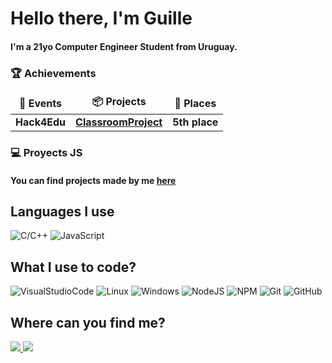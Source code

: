 <h1>Hello there, I'm Guille</h1>
<h4>I'm a 21yo Computer Engineer Student from Uruguay.</h4>
<h3>🏆 Achievements</h3>
<table>
  <thead align="center">
    <tr border: none;>
      <td><b>🎉 Events</b></td>
        <td><b>📦 Projects</b></td>
          <td><b>🏅 Places</b></td>
    </tr>
  </thead>
  <tbody>
    <tr>
      <td><b>Hack4Edu</b></td>
      <td><a href="https://github.com/ElBoDeLaJusticia/ClassroomProject"><b>ClassroomProject</b></a></td>
      <td><b>5th place</b></td>
      </tr>
  </tbody>
</table>

<h3>💻 Proyects JS</h3>
<h4>You can find projects made by me <a href="https://github.com/ElBoDeLaJusticia/Proyectos-Javascript"><b>here</b></a></h4>

<h2>Languages I use</h2>
<p>
  <img alt="C/C++" src="https://img.shields.io/badge/C%2B%2B-00599C?style=for-the-badge&logo=c%2B%2B&logoColor=white"/>
  <img alt="JavaScript" src="https://img.shields.io/badge/JavaScript-323330?style=for-the-badge&logo=javascript&logoColor=F7DF1E"/>
</p>
<h2>What I use to code?</h2>
<p>
  <img alt="VisualStudioCode" src="https://img.shields.io/badge/Visual_Studio_Code-0078D4?style=for-the-badge&logo=visual%20studio%20code&logoColor=white"/>
  <img alt="Linux" src="https://img.shields.io/badge/Linux-FCC624?style=for-the-badge&logo=linux&logoColor=black"/>
  <img alt="Windows" src="https://img.shields.io/badge/Windows-0078D6?style=for-the-badge&logo=windows&logoColor=white"/>
  <img alt="NodeJS" src="https://img.shields.io/badge/Node.js-339933?style=for-the-badge&logo=nodedotjs&logoColor=white"/>
  <img alt="NPM" src="https://img.shields.io/badge/npm-CB3837?style=for-the-badge&logo=npm&logoColor=white"/>
  <img alt="Git" src="https://img.shields.io/badge/GIT-E44C30?style=for-the-badge&logo=git&logoColor=white"/>
  <img alt="GitHub" src="https://img.shields.io/badge/GitHub-100000?style=for-the-badge&logo=github&logoColor=white"/>
</p>

<h2>Where can you find me?</h2>
<p>
  <a href="https://twitter.com/guille_coelho" target="_blank"> <img src="https://img.shields.io/badge/Twitter-1DA1F2?style=for-the-badge&logo=twitter&logoColor=white" /> </a>
  <a href="https://www.linkedin.com/in/guillermocoelho/" target="_blank"> <img src="https://img.shields.io/badge/LinkedIn-0077B5?style=for-the-badge&logo=linkedin&logoColor=white" /> </a>
</p>


<!--
**ElBoDeLaJusticia/ElBoDeLaJusticia** is a ✨ _special_ ✨ repository because its `README.md` (this file) appears on your GitHub profile.

Here are some ideas to get you started:

- 🔭 I’m currently working on ...
- 🌱 I’m currently learning ...
- 👯 I’m looking to collaborate on ...
- 🤔 I’m looking for help with ...
- 💬 Ask me about ...
- 📫 How to reach me: ...
- 😄 Pronouns: ...
- ⚡ Fun fact: ...
-->
